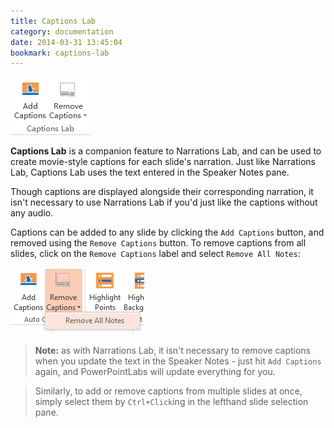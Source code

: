 ```yaml
---
title: Captions Lab
category: documentation
date: 2014-03-31 13:45:04
bookmark: captions-lab
---
```


<p>
  <img class="box-shadow" src="./img/docs/auto-captions-1.png">
</p>

**Captions Lab** is a companion feature to Narrations Lab, and can be used to create movie-style captions for each slide's narration. Just like Narrations Lab, Captions Lab uses the text entered in the Speaker Notes pane.

Though captions are displayed alongside their corresponding narration, it isn't necessary to use Narrations Lab if you'd just like the captions without any audio.

Captions can be added to any slide by clicking the `Add Captions` button, and removed using the `Remove Captions`
button. To remove captions from all slides, click on the `Remove Captions` label and select `Remove All Notes`:

<img class="box-shadow" src="./img/docs/auto-captions-2.png" >

> **Note:** as with Narrations Lab, it isn't necessary to remove captions when you update the text in the Speaker Notes - just hit `Add Captions` again, and PowerPointLabs will update everything for you.

> Similarly, to add or remove captions from multiple slides at once, simply select them by `Ctrl+Click`ing in the lefthand slide selection pane.